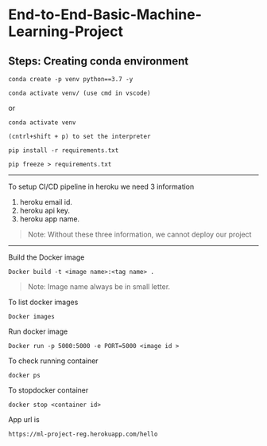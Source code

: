 # End-to-End-Basic-Machine-Learning-Project

Steps:
Creating conda environment
----------------------------------------
```
conda create -p venv python==3.7 -y
```
```
conda activate venv/ (use cmd in vscode)
```
or
```
conda activate venv
```
```
(cntrl+shift + p) to set the interpreter 
```
```
pip install -r requirements.txt
```
```
pip freeze > requirements.txt
```
----------------------------------------
To setup CI/CD pipeline in heroku we need 3 information

1. heroku email id.
2. heroku api key.
3. heroku app name.

>Note: Without these three information, we cannot deploy our project

---------------------------------------------------------------------
Build the Docker image
```
Docker build -t <image name>:<tag name> .
```
>Note: Image name always be in small letter.

To list docker images
```
Docker images
```
Run docker image
```
Docker run -p 5000:5000 -e PORT=5000 <image id >
```
To check running container
```
docker ps
```
To stopdocker container
```
docker stop <container id>
```
App url is 
```
https://ml-project-reg.herokuapp.com/hello
```
